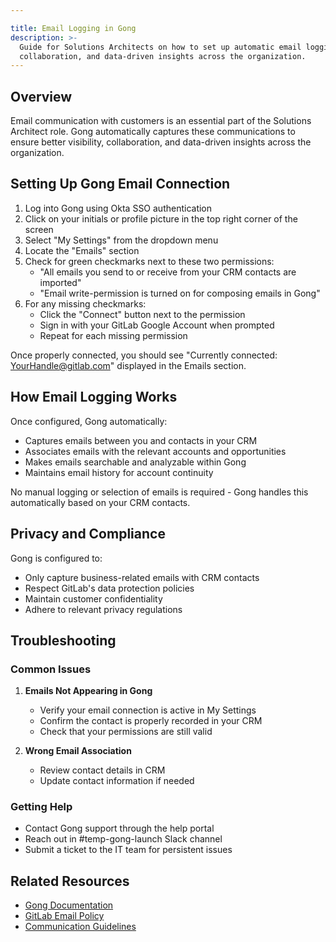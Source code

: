 ```yaml
---

title: Email Logging in Gong
description: >-
  Guide for Solutions Architects on how to set up automatic email logging with customers in Gong, ensuring better visibility,
  collaboration, and data-driven insights across the organization.
---
```


## Overview

Email communication with customers is an essential part of the Solutions Architect role. Gong automatically captures these communications to ensure better visibility, collaboration, and data-driven insights across the organization.

## Setting Up Gong Email Connection

1. Log into Gong using Okta SSO authentication
2. Click on your initials or profile picture in the top right corner of the screen
3. Select "My Settings" from the dropdown menu
4. Locate the "Emails" section
5. Check for green checkmarks next to these two permissions:
   - "All emails you send to or receive from your CRM contacts are imported"
   - "Email write-permission is turned on for composing emails in Gong"
6. For any missing checkmarks:
   - Click the "Connect" button next to the permission
   - Sign in with your GitLab Google Account when prompted
   - Repeat for each missing permission

Once properly connected, you should see "Currently connected: YourHandle@gitlab.com" displayed in the Emails section.

## How Email Logging Works

Once configured, Gong automatically:

- Captures emails between you and contacts in your CRM
- Associates emails with the relevant accounts and opportunities
- Makes emails searchable and analyzable within Gong
- Maintains email history for account continuity

No manual logging or selection of emails is required - Gong handles this automatically based on your CRM contacts.

## Privacy and Compliance

Gong is configured to:

- Only capture business-related emails with CRM contacts
- Respect GitLab's data protection policies
- Maintain customer confidentiality
- Adhere to relevant privacy regulations

## Troubleshooting

### Common Issues

1. **Emails Not Appearing in Gong**
   - Verify your email connection is active in My Settings
   - Confirm the contact is properly recorded in your CRM
   - Check that your permissions are still valid

2. **Wrong Email Association**
   - Review contact details in CRM
   - Update contact information if needed

### Getting Help

- Contact Gong support through the help portal
- Reach out in #temp-gong-launch Slack channel
- Submit a ticket to the IT team for persistent issues

## Related Resources

- [Gong Documentation](https://help.gong.io)
- [GitLab Email Policy](/handbook/communication/#email)
- [Communication Guidelines](/handbook/communication/)
